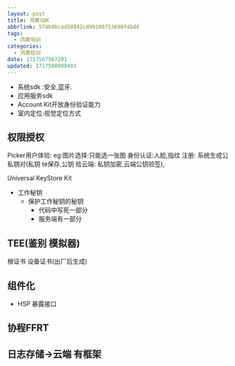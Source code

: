```yaml
---
layout: post
title: 鸿蒙SDK
abbrlink: 574b0bcad58942cd99200753690f4bd4
tags:
  - 鸿蒙培训
categories:
  - 鸿蒙短训
date: 1717567567201
updated: 1717580900403
---
```


- 系统sdk :安全,蓝牙.
- 应用服务sdk
- Account Kit开放身份验证能力
- 室内定位:视觉定位方式

## 权限授权

Picker用户体验: eg:图片选择:只能选一张图
身份认证:人脸,指纹
注册: 系统生成公私钥对(私钥 te保存,公钥 给云端: 私钥加密,云端公钥验签),

Universal KeyStore Kit

- 工作秘钥
  - 保护工作秘钥的秘钥
    - 代码中写死一部分
    - 服务端有一部分

## TEE(鉴别 模拟器)

根证书
设备证书(出厂后生成)

## 组件化

- HSP 暴露接口

## 协程FFRT

## 日志存储->云端 有框架
